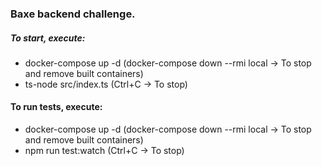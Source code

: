 ### Baxe backend challenge.
##### To start, execute:
- docker-compose up -d (docker-compose down --rmi local -> To stop and remove built containers)
- ts-node src/index.ts (Ctrl+C -> To stop)

#### To run tests, execute:
- docker-compose up -d (docker-compose down --rmi local -> To stop and remove built containers)
- npm run test:watch (Ctrl+C -> To stop)
